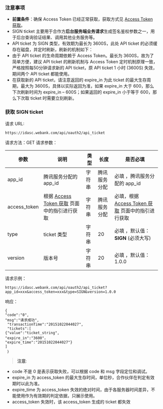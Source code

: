 ### 注意事项
- **前置条件**：确保 Access Token 已经正常获取，获取方式见 [Access Token 获取]()。
- SIGN ticket 主要用于合作方**后台服务端业务请求**生成签名鉴权参数之一，用于后台查询验证结果、调用其他业务服务等。
- API ticket 为 SIGN 类型，有效期为最长为 3600S，此处 API ticket 的必须缓存在磁盘，并定时刷新，刷新的机制如下：
 - 由于 API ticket 的生命周期依赖于 Access Token。最长为 3600S，故为了简单方便，建议 API ticket 的刷新机制与 Access Token 定时机制原理一致，严格按照每50分钟请求新的 API ticket，原 API ticket 1 小时 (3600S) 失效，期间两个 API ticket 都能使用。
 - 在获取新的 API ticket，请注意返回的 expire_in 为此 ticket 的最大生存周期，最大为 3600S，具体以实际返回为准，如果 expire_in 大于 600，那么下次刷新时间为 expire_in – 600S；如果返回的 expire_in 小于等于 600，那么下次取 ticket 时需要立刻刷新。

### 获取 SIGN ticket
请求 URL: 
```
https://idasc.webank.com/api/oauth2/api_ticket
```
请求方法：GET
请求参数：

| 参数 | 说明 |类型 |长度 | 是否必填 |
|---------|---------|---------|---------|---------|
| app_id | 腾讯服务分配的 app_id | 字符串 |腾讯服务分配 |必填 ，腾讯服务分配的 app_id |
| access_token | 根据 [Access Token 获取]() 页面中的指引进行获取| 字符串 |腾讯服务分配 |必填，根据 [Access Token 获取]() 页面中的指引进行获取 |
|type | ticket 类型 | 字符串 |20 |必填 ，默认值：**SIGN** (必须大写) |
| version | 版本号 | 字符串 |20 |必填 ，默认值：1.0.0|

请求示例：
```
https://idasc.webank.com/api/oauth2/api_ticket?app_id=xxx&access_token=xxx&type=SIGN&version=1.0.0
```
响应：
```
{
"code":"0",
"msg":"请求成功",
 "transactionTime":"20151022044027", 
 "tickets":[
{"value":"ticket_string",
"expire_in":"3600"，
"expire_time":"20151022044027"}
]
 ｝
 ```
 
>**注意**:
- code 不是 0 是表示获取失败，可以根据 code 和 msg 字段定位和调试。
- expire_in 为 access_token 的最大生存时间，单位秒，合作伙伴在判定有效期时以此为准。
- expire_time 为 access_token 失效的绝对时间，由于各服务器时间差异，不能使用作为有效期的判定依据，只展示使用。
- access_token 失效时，该 access_token 生成的 ticket 都失效
